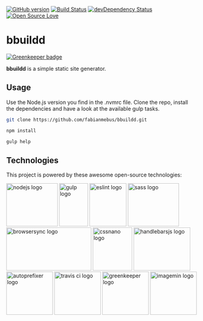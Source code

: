 [![GitHub version](https://badge.fury.io/gh/fabianmebus%2Fbbuildd.svg)](https://github.com/fabianmebus/bbuildd/releases)
[![Build Status](https://travis-ci.org/fabianmebus/bbuildd.svg?branch=master)](https://travis-ci.org/fabianmebus/bbuildd)
[![devDependency Status](https://david-dm.org/fabianmebus/bbuildd/dev-status.svg)](https://david-dm.org/fabianmebus/bbuildd?type=dev)
[![Open Source Love](https://badges.frapsoft.com/os/mit/mit.svg?v=103)](LICENSE.md)
# bbuildd

[![Greenkeeper badge](https://badges.greenkeeper.io/fabianmebus/bbuildd.svg)](https://greenkeeper.io/)

**bbuildd** is a simple static site generator.

## Usage

Use the Node.js version you find in the .nvmrc file.
Clone the repo, install the dependencies and have a look at the available gulp tasks.
```bash
git clone https://github.com/fabianmebus/bbuildd.git
```
```bash
npm install
```
```bash
gulp help
```

## Technologies

This project is powered by these awesome open-source technologies:

[<img src="https://fabianmebus.github.io/bbuildd/doc/images/node.svg" 
alt="nodejs logo" width="136" height="114">](https://nodejs.org)
[<img src="https://fabianmebus.github.io/bbuildd/doc/images/gulp.svg" 
alt="gulp logo" width="76" height="114">](http://gulpjs.com)
[<img src="https://fabianmebus.github.io/bbuildd/doc/images/esl.svg" 
alt="eslint logo" width="98" height="114">](http://eslint.org)
[<img src="https://fabianmebus.github.io/bbuildd/doc/images/sass.svg" 
alt="sass logo" width="135" height="114">](http://sass-lang.com)
[<img src="https://fabianmebus.github.io/bbuildd/doc/images/bs.svg" 
alt="browsersync logo" width="225" height="114">](https://www.browsersync.io)
[<img src="https://fabianmebus.github.io/bbuildd/doc/images/cn.svg" 
alt="cssnano logo" width="104" height="114">](http://cssnano.co)
[<img src="https://fabianmebus.github.io/bbuildd/doc/images/hb.svg" 
alt="handlebarsjs logo" width="150" height="114">](http://handlebarsjs.com)
[<img src="https://fabianmebus.github.io/bbuildd/doc/images/ap.svg" 
alt="autoprefixer logo" width="123" height="114">](https://github.com/postcss/autoprefixer)
[<img src="https://fabianmebus.github.io/bbuildd/doc/images/travis-ci.svg" 
alt="travis ci logo" width="123" height="114">](https://travis-ci.org/)
[<img src="https://fabianmebus.github.io/bbuildd/doc/images/greenkeeper.svg" 
alt="greenkeeper logo" width="123" height="114">](https://greenkeeper.io/)
[<img src="https://fabianmebus.github.io/bbuildd/doc/images/imagemin.png" 
alt="imagemin logo" width="123" height="114">](https://github.com/imagemin)




